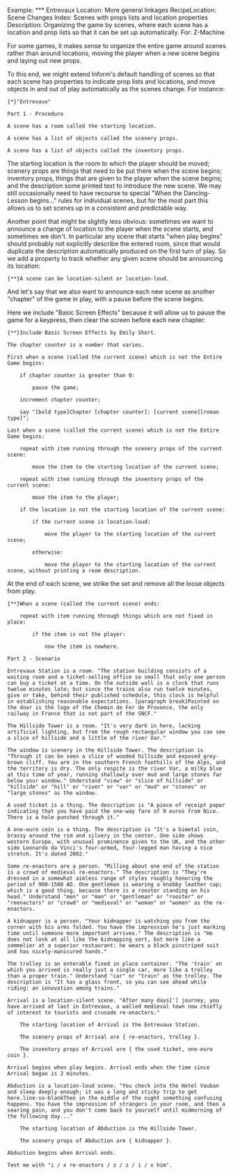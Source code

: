 Example: *** Entrevaux
Location: More general linkages
RecipeLocation: Scene Changes
Index: Scenes with props lists and location properties
Description: Organizing the game by scenes, where each scene has a location and prop lists so that it can be set up automatically.
For: Z-Machine

  
For some games, it makes sense to organize the entire game around scenes rather than around locations, moving the player when a new scene begins and laying out new props.

  
To this end, we might extend Inform's default handling of scenes so that each scene has properties to indicate prop lists and locations, and move objects in and out of play automatically as the scenes change. For instance:

  

``` inform7
{*}"Entrevaux"

Part 1 - Procedure

A scene has a room called the starting location.

A scene has a list of objects called the scenery props.

A scene has a list of objects called the inventory props.
```

  
The starting location is the room to which the player should be moved; scenery props are things that need to be put there when the scene begins; inventory props, things that are given to the player when the scene begins; and the description some printed text to introduce the new scene. We may still occasionally need to have recourse to special "When the Dancing-Lesson begins..." rules for individual scenes, but for the most part this allows us to set scenes up in a consistent and predictable way.

  
Another point that might be slightly less obvious: sometimes we want to announce a change of location to the player when the scene starts, and sometimes we don't. In particular any scene that starts "when play begins" should probably not explicitly describe the entered room, since that would duplicate the description automatically produced on the first turn of play. So we add a property to track whether any given scene should be announcing its location:

  

``` inform7
{**}A scene can be location-silent or location-loud.
```

  
And let's say that we also want to announce each new scene as another "chapter" of the game in play, with a pause before the scene begins.

  
Here we include "Basic Screen Effects" because it will allow us to pause the game for a keypress, then clear the screen before each new chapter:

  

``` inform7
{**}Include Basic Screen Effects by Emily Short.

The chapter counter is a number that varies.

First when a scene (called the current scene) which is not the Entire Game begins:

	if chapter counter is greater than 0:

		pause the game;

	increment chapter counter;

	say "[bold type]Chapter [chapter counter]: [current scene][roman type]";

Last when a scene (called the current scene) which is not the Entire Game begins:

	repeat with item running through the scenery props of the current scene:

		move the item to the starting location of the current scene;

	repeat with item running through the inventory props of the current scene:

		move the item to the player;

	if the location is not the starting location of the current scene:

		if the current scene is location-loud:

			move the player to the starting location of the current scene;

		otherwise:

			move the player to the starting location of the current scene, without printing a room description.
```

  
At the end of each scene, we strike the set and remove all the loose objects from play.

  

``` inform7
{**}When a scene (called the current scene) ends:

	repeat with item running through things which are not fixed in place:

		if the item is not the player:

			now the item is nowhere.

Part 2 - Scenario

Entrevaux Station is a room. "The station building consists of a waiting room and a ticket-selling office so small that only one person can buy a ticket at a time. On the outside wall is a clock that runs twelve minutes late; but since the trains also run twelve minutes, give or take, behind their published schedule, this clock is helpful in establishing reasonable expectations. [paragraph break]Painted on the door is the logo of the Chemin de Fer de Provence, the only railway in France that is not part of the SNCF."

The Hillside Tower is a room. "It's very dark in here, lacking artificial lighting, but from the rough rectangular window you can see a slice of hillside and a little of the river Var."

The window is scenery in the Hillside Tower. The description is "Through it can be seen a slice of wooded hillside and exposed grey-brown cliff. You are in the southern French foothills of the Alps, and the territory is dry. The only respite is the river Var, a milky blue at this time of year, running shallowly over mud and large stones far below your window." Understand "view" or "slice of hillside" or "hillside" or "hill" or "river" or "var" or "mud" or "stones" or "large stones" as the window.

A used ticket is a thing. The description is "A piece of receipt paper indicating that you have paid the one-way fare of 9 euros from Nice. There is a hole punched through it."

A one-euro coin is a thing. The description is "It's a bimetal coin, brassy around the rim and silvery in the center. One side shows western Europe, with unusual prominence given to the UK, and the other side Leonardo da Vinci's four-armed, four-legged man having a nice stretch. It's dated 2002."

Some re-enactors are a person. "Milling about one end of the station is a crowd of medieval re-enactors." The description is "They're dressed in a somewhat aimless range of styles roughly honoring the period of 900-1500 AD. One gentleman is wearing a knobby leather cap; which is a good thing, because there is a rooster standing on his head." Understand "men" or "man" or "gentleman" or "rooster" or "reenactors" or "crowd" or "medieval" or "woman" or "women" as the re-enactors.

A kidnapper is a person. "Your kidnapper is watching you from the corner with his arms folded. You have the impression he's just marking time until someone more important arrives." The description is "He does not look at all like the kidnapping sort, but more like a sommelier at a superior restaurant: he wears a black pinstriped suit and has nicely-manicured hands."

The trolley is an enterable fixed in place container. "The 'train' on which you arrived is really just a single car, more like a trolley than a proper train." Understand "car" or "train" as the trolley. The description is "It has a glass front, so you can see ahead while riding: an innovation among trains."

Arrival is a location-silent scene. "After many days['] journey, you have arrived at last in Entrevaux, a walled medieval town now chiefly of interest to tourists and crusade re-enactors."

	The starting location of Arrival is the Entrevaux Station.

	The scenery props of Arrival are { re-enactors, trolley }.

	The inventory props of Arrival are { the used ticket, one-euro coin }.

Arrival begins when play begins. Arrival ends when the time since Arrival began is 2 minutes.

Abduction is a location-loud scene. "You check into the Hotel Vauban and sleep deeply enough; it was a long and sticky trip to get here.line-so-blankThen in the middle of the night something confusing happens. You have the impression of strangers in your room, and then a searing pain, and you don't come back to yourself until midmorning of the following day..."

	The starting location of Abduction is the Hillside Tower.

	The scenery props of Abduction are { kidnapper }.

Abduction begins when Arrival ends.

Test me with "i / x re-enactors / z / z / i / x him".
```

